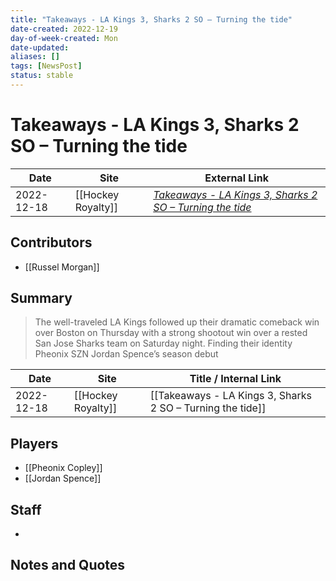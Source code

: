 ```yaml
---
title: "Takeaways - LA Kings 3, Sharks 2 SO – Turning the tide"
date-created: 2022-12-19
day-of-week-created: Mon
date-updated: 
aliases: []
tags: [NewsPost]
status: stable
---
```


# Takeaways - LA Kings 3, Sharks 2 SO – Turning the tide

| Date       | Site               | External Link                                                                                                                                       |
| ---------- | ------------------ | --------------------------------------------------------------------------------------------------------------------------------------------------- |
| 2022-12-18 | [[Hockey Royalty]] | [*Takeaways - LA Kings 3, Sharks 2 SO – Turning the tide*](https://hockeyroyalty.com/2022/12/18/takeaways-la-kings-3-sharks-2-so-turning-the-tide/) |

## Contributors
- [[Russel Morgan]]

## Summary
> The well-traveled LA Kings followed up their dramatic comeback win over Boston on Thursday with a strong shootout win over a rested San Jose Sharks team on Saturday night.
> Finding their identity
> Pheonix SZN
> Jordan Spence’s season debut

| Date       | Site               | Title / Internal Link                                      |
| ---------- | ------------------ | ---------------------------------------------------------- |
| 2022-12-18 | [[Hockey Royalty]] | [[Takeaways - LA Kings 3, Sharks 2 SO – Turning the tide]] |

## Players
- [[Pheonix Copley]]
- [[Jordan Spence]]

## Staff
- 

## Notes and Quotes

